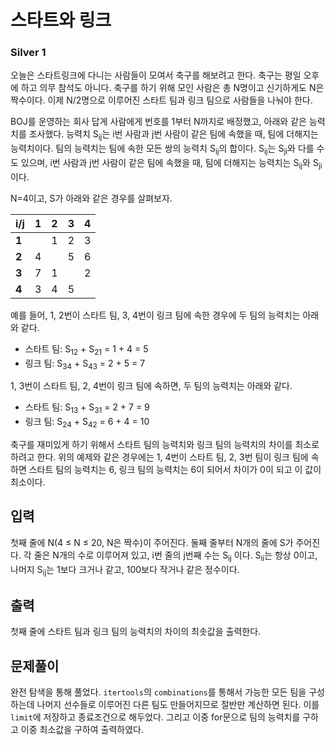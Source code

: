 # 스타트와 링크

### Silver 1

오늘은 스타트링크에 다니는 사람들이 모여서 축구를 해보려고 한다. 축구는 평일 오후에 하고 의무 참석도 아니다. 축구를 하기 위해 모인 사람은 총 N명이고 신기하게도 N은 짝수이다. 이제 N/2명으로 이루어진 스타트 팀과 링크 팀으로 사람들을 나눠야 한다.

BOJ를 운영하는 회사 답게 사람에게 번호를 1부터 N까지로 배정했고, 아래와 같은 능력치를 조사했다. 능력치 S<sub>ij</sub>는 i번 사람과 j번 사람이 같은 팀에 속했을 때, 팀에 더해지는 능력치이다. 팀의 능력치는 팀에 속한 모든 쌍의 능력치 S<sub>ij</sub>의 합이다. S<sub>ij</sub>는 S<sub>ji</sub>와 다를 수도 있으며, i번 사람과 j번 사람이 같은 팀에 속했을 때, 팀에 더해지는 능력치는 S<sub>ij</sub>와 S<sub>ji</sub>이다.

N=4이고, S가 아래와 같은 경우를 살펴보자.

|i/j|1|2|3|4|
|---|---|---|---|---|
|**1**||1|2|3|
|**2**|4||5|6|
|**3**|7|1||2|
|**4**|3|4|5||

예를 들어, 1, 2번이 스타트 팀, 3, 4번이 링크 팀에 속한 경우에 두 팀의 능력치는 아래와 같다.

- 스타트 팀: S<sub>12</sub> + S<sub>21</sub> = 1 + 4 = 5
- 링크 팀: S<sub>34</sub> + S<sub>43</sub> = 2 + 5 = 7

1, 3번이 스타트 팀, 2, 4번이 링크 팀에 속하면, 두 팀의 능력치는 아래와 같다.

- 스타트 팀: S<sub>13</sub> + S<sub>31</sub> = 2 + 7 = 9
- 링크 팀: S<sub>24</sub> + S<sub>42</sub> = 6 + 4 = 10

축구를 재미있게 하기 위해서 스타트 팀의 능력치와 링크 팀의 능력치의 차이를 최소로 하려고 한다. 위의 예제와 같은 경우에는 1, 4번이 스타트 팀, 2, 3번 팀이 링크 팀에 속하면 스타트 팀의 능력치는 6, 링크 팀의 능력치는 6이 되어서 차이가 0이 되고 이 값이 최소이다.

## 입력
첫째 줄에 N(4 ≤ N ≤ 20, N은 짝수)이 주어진다. 둘째 줄부터 N개의 줄에 S가 주어진다. 각 줄은 N개의 수로 이루어져 있고, i번 줄의 j번째 수는 S<sub>ij</sub> 이다. S<sub>ii</sub>는 항상 0이고, 나머지 S<sub>ij</sub>는 1보다 크거나 같고, 100보다 작거나 같은 정수이다.

## 출력
첫째 줄에 스타트 팀과 링크 팀의 능력치의 차이의 최솟값을 출력한다.

## 문제풀이
완전 탐색을 통해 풀었다. `itertools`의 `combinations`를 통해서 가능한 모든 팀을 구성하는데 나머지 선수들로 이루어진 다른 팀도 만들어지므로 절반만 계산하면 된다. 이를 `limit`에 저장하고 종료조건으로 해두었다. 그리고 이중 for문으로 팀의 능력치를 구하고 이중 최소값을 구하여 출력하였다.